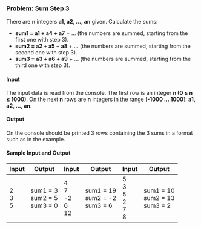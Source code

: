### Problem: Sum Step 3

There are **n** integers **a1, a2, …, an** given. Calculate the sums:
-	**sum1 = a1 + a4 + a7** + … (the numbers are summed, starting from the first one with step 3).
-	**sum2 = a2 + a5 + a8** + … (the numbers are summed, starting from the second one with step 3).
-	**sum3 = a3 + a6 + a9** + … (the numbers are summed, starting from the third one with step 3).

#### Input

The input data is read from the console. The first row is an integer **n (0 ≤ n ≤ 1000)**. On the next **n** rows are **n** integers in the range [**-1000 … 1000**]: **a1, a2, …, an**.

#### Output

On the console should be printed 3 rows containing the 3 sums in a format such as in the example.

#### Sample Input and Output

| Input | Output | Input | Output | Input | Output |
| --- | --- | --- | --- | --- | --- |
|2<br>3<br>5<br>|sum1 = 3<br>sum2 = 5<br>sum3 = 0|4<br>7<br>-2<br>6<br>12|sum1 = 19<br>sum2 = -2<br>sum3 = 6|5<br>3<br>5<br>2<br>7<br>8|sum1 = 10<br>sum2 = 13<br>sum3 = 2| 
